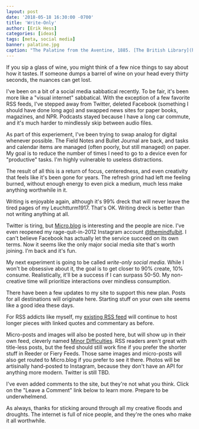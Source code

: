 ```yaml
---
layout: post
date: '2018-05-18 16:30:00 -0700'
title: 'Write-Only'
author: [Erik Hess]
categories: [ideas]
tags: [meta, social media]
banner: palatine.jpg 
caption: "The Palatine from the Aventine, 1885. [The British Library](https://flic.kr/p/i2CEjr)"
---
```


If you sip a glass of wine, you might think of a few nice things to say about how it tastes. If someone dumps a barrel of wine on your head every thirty seconds, the nuances can get lost.

I've been on a bit of a social media sabbatical recently. To be fair, it's been more like a "visual internet" sabbatical. With the exception of a few favorite RSS feeds, I've stepped away from Twitter, deleted Facebook (something I should have done long ago) and swapped news sites for paper books, magazines, and NPR. Podcasts stayed because I have a long car commute, and it's much harder to mindlessly skip between audio files.

As part of this experiement, I've been trying to swap analog for digital whenever possible. The Field Notes and Bullet Journal are back, and tasks and calendar items are managed (often poorly, but still managed) on paper. My goal is to reduce the number of times I need to go to a device even for "productive" tasks. I'm highly vulnerable to useless distractions.

The result of all this is a return of focus, centeredness, and even creativity that feels like it's been gone for years. The refresh grind had left me feeling burned, without enough energy to even pick a medium, much less make anything worthwhile in it. 

Writing is enjoyable again, although it's 99% dreck that will never leave the tired pages of my Leuchtturm1917. That's OK. Writing dreck is better than not writing anything at all.

Twitter is tiring, but [Micro.blog](https://micro.blog/themindfulbit) is interesting and the people are nice. I've even reopened my rage-quit-in-2012 Instagram account [@themindfulbit](https://instagram.com/themindfulbit). I can't believe Facebook has actually let the service succeed on its own terms. Now it seems like the only major social media site that's worth joining. I'm back and it's fun.

My next experiment is going to be called *write-only social media*. While I won't be obsessive about it, the goal is to get closer to 90% create, 10% consume. Realistically, it'll be a success if I can surpass 50-50. My non-creative time will prioritize interactions over mindless consumption.

There have been a few updates to my site to support this new plan. Posts for all destinations will originate here. Starting stuff on your own site seems like a good idea these days.

For RSS addicts like myself, my [existing RSS feed](http://hess.fm/feed.xml) will continue to host longer pieces with linked quotes and commentary as before. 

Micro-posts and images will also be posted here, but will show up in their own feed, cleverly named [Minor Difficulties](http://hess.fm/micro.xml). RSS readers aren't great with title-less posts, but the feed should still work fine if you prefer the shorter stuff in Reeder or Fiery Feeds. Those same images and micro-posts will also get routed to Micro.blog if you prefer to see it there. Photos will be artisinally hand-posted to Instagram, because they don't have an API for anything more modern. Twitter is still TBD. 

I've even added comments to the site, but they're not what you think. Click on the "Leave a Comment" link below to learn more. Prepare to be underwhelmend. 

As always, thanks for sticking around through all my creative floods and droughts. The internet is full of nice people, and they're the ones who make it all worthwhile. 
